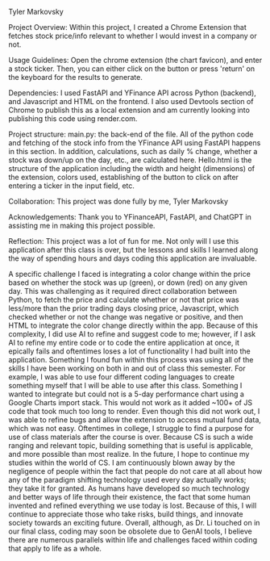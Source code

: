 Tyler Markovsky

Project Overview: Within this project, I created a Chrome Extension that fetches stock price/info relevant to whether I would invest in a company or not. 


Usage Guidelines: Open the chrome extension (the chart favicon), and enter a stock ticker. Then, you can either click on the button or press 'return' on the keyboard for the results to generate. 

Dependencies: I used FastAPI and YFinance API across Python (backend), and Javascript and HTML on the frontend. I also used Devtools section of Chrome to publish this as a local extension and am currently looking into publishing this code using render.com.

Project structure: main.py: the back-end of the file. All of the python code and fetching of the stock info from the YFinance API using FastAPI happens in this section. In addition, calculations, such as daily % change, whether a stock was down/up on the day, etc., are calculated here. Hello.html is the structure of the application including the width and height (dimensions) of the extension, colors used, establishing of the button to click on after entering a ticker in the input field, etc. 

Collaboration: This project was done fully by me, Tyler Markovsky

Acknowledgements: Thank you to YFinanceAPI, FastAPI, and ChatGPT in assisting me in making this project possible. 

Reflection:
This project was a lot of fun for me. Not only will I use this application after this class is over, but the lessons and skills I learned along the way of spending hours and days coding this application are invaluable. 

A specific challenge I faced is integrating a color change within the price based on whether the stock was up (green), or down (red) on any given day. This was challenging as it required direct collaboration between Python, to fetch the price and calculate whether or not that price was less/more than the prior trading days closing price, Javascript, which checked whether or not the change was negative or positive, and then HTML to integrate the color change directly within the app. Because of this complexity, I did use AI to refine and suggest code to me; however, if I ask AI to refine my entire code or to code the entire application at once, it epically fails and oftentimes loses a lot of functionality I had built into the application. Something I found fun within this process was using all of the skills I have been working on both in and out of class this semester. For example, I was able to use four different coding languages to create something myself that I will be able to use after this class. Something I wanted to integrate but could not is a 5-day performance chart using a Google Charts import stack. This would not work as it added ~100+ of JS code that took much too long to render. Even though this did not work out, I was able to refine bugs and allow the extension to access mutual fund data, which was not easy. 
Oftentimes in college, I struggle to find a purpose for use of class materials after the course is over. Because CS is such a wide ranging and relevant topic, building something that is useful is applicable, and more possible than most realize. In the future, I hope to continue my studies within the world of CS. I am continuously blown away by the negligence of people within the fact that people do not care at all about how any of the paradigm shifting technology used every day actually works; they take it for granted. As humans have developed so much technology and better ways of life through their existence, the fact that some human invented and refined everything we use today is lost. Because of this, I will continue to appreciate those who take risks, build things, and innovate society towards an exciting future. 
Overall, although, as Dr. Li touched on in our final class, coding may soon be obsolete due to GenAI tools, I believe there are numerous parallels within life and challenges faced within coding that apply to life as a whole. 

